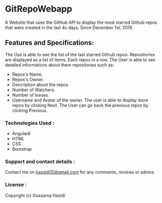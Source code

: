 

# GitRepoWebapp

A Website that uses the GitHub API to display  the most starred Github repos that were created in the last 4x days. Since December 1st, 2019.

## Features and Specifications:

The Use is able to see the list of the last starred Github repos.
Repositories are displayed as a list of items. Each repos in a row.
The User is able to see detailed informations about them repositories such as:
   - Repos's Name.
   - Repos's Owner.
   - Description about the repos.
   - Number of Watchers.
   - Number of Issues.
   - Username and Avatar of the owner.
The user is able to display more repos by clicking Next.
The User can go back the previous repos by clicking Previous.



### Technologies Used :

   - Angular8
   - HTML
   - CSS
   - Bootstrap



### Support and contact details :

Contact me on hassidi12@gmail.com for any comments, reviews or advice.

### License : 

Copyright (c) Oussama Hasidi

